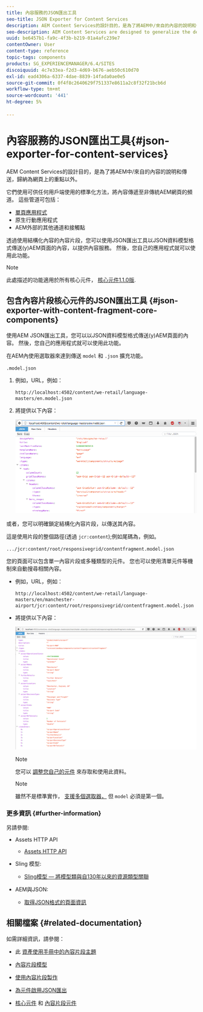 ```yaml
---
title: 內容服務的JSON匯出工具
seo-title: JSON Exporter for Content Services
description: AEM Content Services的設計目的，是為了將AEM中/來自的內容的說明和傳送，歸納為網頁上的重點以外。 它們使用可供任何用戶端使用的標準化方法，將內容傳遞至非傳統AEM網頁的頻道。
seo-description: AEM Content Services are designed to generalize the description and delivery of content in/from AEM beyond a focus on web pages. They provide the delivery of content to channels that are not traditional AEM web pages, using standardized methods that can be consumed by any client.
uuid: be6457b1-fa9c-4f3b-b219-01a4afc239e7
contentOwner: User
content-type: reference
topic-tags: components
products: SG_EXPERIENCEMANAGER/6.4/SITES
discoiquuid: 4c7e33ea-f2d3-4d69-b676-aeb50c610d70
exl-id: ead4306a-6337-4dae-8839-14fada0ae0e5
source-git-commit: 0f4f8c2640629f751337e8611a2c8f32f21bcb6d
workflow-type: tm+mt
source-wordcount: '441'
ht-degree: 5%

---
```


# 內容服務的JSON匯出工具{#json-exporter-for-content-services}

AEM Content Services的設計目的，是為了將AEM中/來自的內容的說明和傳送，歸納為網頁上的重點以外。

它們使用可供任何用戶端使用的標準化方法，將內容傳遞至非傳統AEM網頁的頻道。 這些管道可包括：

* [單頁應用程式](spa-walkthrough.md)
* 原生行動應用程式
* AEM外部的其他通道和接觸點

透過使用結構化內容的內容片段，您可以使用JSON匯出工具以JSON資料模型格式傳送(y)AEM頁面的內容，以提供內容服務。 然後，您自己的應用程式就可以使用此功能。

>[!NOTE]
>
>此處描述的功能適用於所有核心元件， [核心元件1.1.0版](https://docs.adobe.com/content/docs/en/core-components/v1.html).

## 包含內容片段核心元件的JSON匯出工具 {#json-exporter-with-content-fragment-core-components}

使用AEM JSON匯出工具，您可以以JSON資料模型格式傳送(y)AEM頁面的內容。 然後，您自己的應用程式就可以使用此功能。

在AEM內使用選取器來達到傳送 `model` 和 `.json` 擴充功能。

`.model.json`

1. 例如，URL，例如：

   ```shell
   http://localhost:4502/content/we-retail/language-masters/en.model.json
   ```

1. 將提供以下內容：

   ![chlimage_1-192](assets/chlimage_1-192.png)

或者，您可以明確鎖定結構化內容片段，以傳送其內容。

這是使用片段的整個路徑(透過 `jcr:content`);例如尾碼為，例如。

`.../jcr:content/root/responsivegrid/contentfragment.model.json`

您的頁面可以包含單一內容片段或多種類型的元件。 您也可以使用清單元件等機制來自動搜尋相關內容。

* 例如，URL，例如：

   ```shell
   http://localhost:4502/content/we-retail/language-masters/en/manchester-airport/jcr:content/root/responsivegrid/contentfragment.model.json
   ```

* 將提供以下內容：

   ![chlimage_1-193](assets/chlimage_1-193.png)

   >[!NOTE]
   >
   >您可以 [調整您自己的元件](/help/sites-developing/json-exporter-components.md) 來存取和使用此資料。

   >[!NOTE]
   >
   >雖然不是標準實作， [支援多個選取器，](json-exporter-components.md#multiple-selectors) 但 `model` 必須是第一個。

### 更多資訊 {#further-information}

另請參閱:

* Assets HTTP API

   * [Assets HTTP API](/help/assets/mac-api-assets.md)

* Sling 模型:

   * [Sling模型 — 將模型類與自130年以來的資源類型關聯](https://sling.apache.org/documentation/bundles/models.html#associating-a-model-class-with-a-resource-type-since-130)

* AEM與JSON:

   * [取得JSON格式的頁面資訊](/help/sites-developing/pageinfo.md)

## 相關檔案 {#related-documentation}

如需詳細資訊，請參閱：

* 此 [資產使用手冊中的內容片段主題](https://helpx.adobe.com/experience-manager/6-4/assets/user-guide.html?topic=/experience-manager/6-4/assets/morehelp/content-fragments.ug.js)

* [內容片段模型](/help/assets/content-fragments-models.md)
* [使用內容片段製作](/help/sites-authoring/content-fragments.md)
* [為元件啟用JSON匯出](/help/sites-developing/json-exporter-components.md)

* [核心元件](https://experienceleague.adobe.com/docs/experience-manager-core-components/using/introduction.html) 和 [內容片段元件](https://helpx.adobe.com/experience-manager/core-components/using/content-fragment-component.html)
